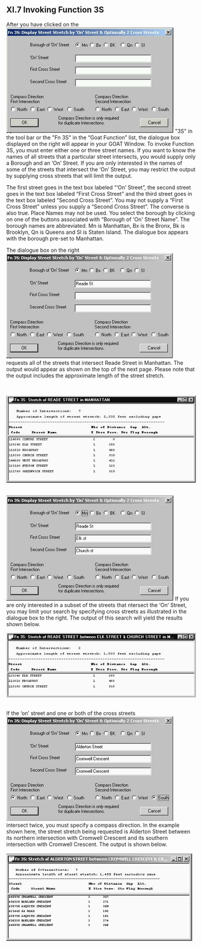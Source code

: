 <h2> XI.7 Invoking Function 3S  </h2>

After you have clicked on the ![GoatFunction>](/img/goat7.1.jpg "GOAT Function 3S") "3S" in the tool bar or the "Fn 3S" in the “Goat Function” list, the dialogue box displayed on the right will appear in your GOAT Window. To invoke Function 3S, you must enter either one or three street names. If you want to know the names of all streets that a particular street intersects, you would supply only a Borough and an ‘On’ Street. If you are only interested in the names of some of the streets that intersect the ‘On’ Street, you may restrict the output by supplying cross streets that will limit the output.  

The first street goes in the text box labeled “‘On’ Street”, the second street goes in the text box labeled “First Cross Street” and the third street goes in the text box labeled “Second Cross Street”. You may not supply a “First Cross Street” unless you supply a “Second Cross Street”. The converse is also true. Place Names may not be used. You select the borough by clicking on one of the buttons associated with “Borough of 'On' Street Name”. The borough names are abbreviated. Mn is Manhattan, Bx is the Bronx, Bk is Brooklyn, Qn is Queens and SI is Staten Island. The dialogue box appears with the borough pre-set to Manhattan.  

The dialogue box on the right ![GoatFunction>](/img/goat7.2.jpg "GOAT Function 3S") requests all of the streets that intersect Reade Street in Manhattan. The output would appear as shown on the top of the next page. Please note that the output includes the approximate length of the street stretch.     

<br>     

![GoatFunction_large>](/img/goat7.3.jpg "GOAT Function 3S_Output")   
<br>    


![GoatFunction>](/img/goat7.4.jpg "GOAT Function 3S_StreetSubsets")
<span> If you are only interested in a subset of the streets that ntersect the ‘On’ Street, you may limit your search by specifying cross streets as illustrated in the dialogue box to the right. The output of this search will yield the results shown below.</span>
<br>  

![GoatFunction_large>](/img/goat7.5.jpg "GOAT Function 3S_StreetSubsets_Output")   
<br>  


If the ‘on’ street and one or both of the cross streets ![GoatFunction>](/img/goat7.6.jpg "GOAT Function 3S_StreetSubsets") intersect twice, you must specify a compass direction. In the example shown here, the street stretch being requested is Alderton Street between its northern intersection with Cromwell Crescent and its southern intersection with Cromwell Crescent. The output is shown below.  
<br>
![GoatFunction_large>](/img/goat7.7.jpg "GOAT Function 3S_StreetSubsets_Output")  
